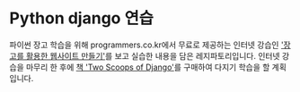 # Python django 연습
파이썬 장고 학습을 위해 programmers.co.kr에서 무료로 제공하는 인터넷 강습인 ['장고를 활용한 웹사이트 만들기'](https://programmers.co.kr/learn/courses/6)를 보고 실습한 내용을 담은 레지파토리입니다.
인터넷 강습을 마무리 한 후에 [책 'Two Scoops of Django'](http://www.kyobobook.co.kr/product/detailViewKor.laf?ejkGb=KOR&mallGb=KOR&barcode=9788966261840&orderClick=LAG&Kc=)를 구매하여 다지기 학습을 할 계획입니다.